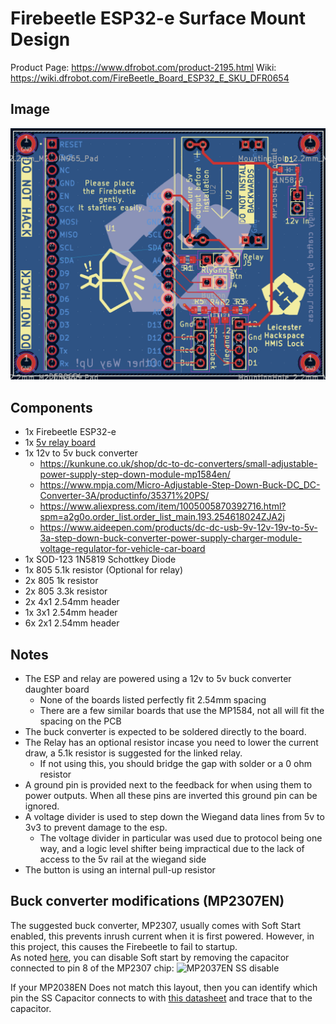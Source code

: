 # Firebeetle ESP32-e Surface Mount Design

Product Page: https://www.dfrobot.com/product-2195.html
Wiki: https://wiki.dfrobot.com/FireBeetle_Board_ESP32_E_SKU_DFR0654

## Image
![Board screenshot](./firebeetle-2e-sm.png)

## Components
- 1x Firebeetle ESP32-e
- 1x [5v relay board](https://www.switchelectronics.co.uk/products/5v-1-channel-low-level-trigger-relay-module-with-optocoupler)
- 1x 12v to 5v buck converter
  - https://kunkune.co.uk/shop/dc-to-dc-converters/small-adjustable-power-supply-step-down-module-mp1584en/
  - https://www.mpja.com/Micro-Adjustable-Step-Down-Buck-DC_DC-Converter-3A/productinfo/35371%20PS/
  - https://www.aliexpress.com/item/1005005870392716.html?spm=a2g0o.order_list.order_list_main.193.254618024ZJA2j
  - https://www.aideepen.com/products/dc-dc-usb-9v-12v-19v-to-5v-3a-step-down-buck-converter-power-supply-charger-module-voltage-regulator-for-vehicle-car-board
- 1x SOD-123 1N5819 Schottkey Diode
- 1x 805 5.1k resistor (Optional for relay)
- 2x 805 1k resistor
- 2x 805 3.3k resistor
- 2x 4x1 2.54mm header
- 1x 3x1 2.54mm header
- 6x 2x1 2.54mm header

## Notes
- The ESP and relay are powered using a 12v to 5v buck converter daughter board
  - None of the boards listed perfectly fit 2.54mm spacing
  - There are a few similar boards that use the MP1584, not all will fit the spacing on the PCB
- The buck converter is expected to be soldered directly to the board.
- The Relay has an optional resistor incase you need to lower the current draw, a 5.1k resistor is suggested for the 
  linked relay.
  - If not using this, you should bridge the gap with solder or a 0 ohm resistor
- A ground pin is provided next to the feedback for when using them to power outputs. When all these pins are inverted
  this ground pin can be ignored.
- A voltage divider is used to step down the Wiegand data lines from 5v to 3v3 to prevent damage to the esp.
  - The voltage divider in particular was used due to protocol being one way, and a logic level shifter being impractical 
    due to the lack of access to the 5v rail at the wiegand side
- The button is using an internal pull-up resistor

## Buck converter modifications (MP2307EN)
The suggested buck converter, MP2307, usually comes with Soft Start enabled, this prevents inrush current when it is 
first powered. However, in this project, this causes the Firebeetle to fail to startup.  
As noted [here](https://forum.arduino.cc/t/esp-is-not-starting-up-first-time-power-is-switched-on/1268814/5), you can 
disable Soft start by removing the capacitor connected to pin 8 of the MP2307 chip:
![MP2037EN SS disable](https://europe1.discourse-cdn.com/arduino/original/4X/3/9/5/395d431c4ae849779081ccddfc798185f4379d0e.jpeg)

If your MP2038EN Does not match this layout, then you can identify which pin the SS Capacitor connects to with 
[this datasheet](https://cdn-shop.adafruit.com/datasheets/MP2307_r1.9.pdf) and trace that to the capacitor.
